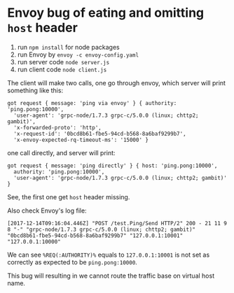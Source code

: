 # Envoy bug of eating and omitting `host` header

1. run `npm install` for node packages
2. run Envoy by `envoy -c envoy-config.yaml`
3. run server code `node server.js`
4. run client code `node client.js`

The client will make two calls, one go through envoy, which server will print something like this:

```text
got request { message: 'ping via envoy' } { authority: 'ping.pong:10000',
  'user-agent': 'grpc-node/1.7.3 grpc-c/5.0.0 (linux; chttp2; gambit)',
  'x-forwarded-proto': 'http',
  'x-request-id': '0bcd8b61-fbe5-94cd-b568-8a6baf9299b7',
  'x-envoy-expected-rq-timeout-ms': '15000' }
```

one call directly, and server will print:

```text
got request { message: 'ping directly' } { host: 'ping.pong:10000',
  authority: 'ping.pong:10000',
  'user-agent': 'grpc-node/1.7.3 grpc-c/5.0.0 (linux; chttp2; gambit)' }
```

See, the first one get `host` header missing.

Also check Envoy's log file:

```
[2017-12-14T09:16:04.446Z] "POST /test.Ping/Send HTTP/2" 200 - 21 11 9 8 "-" "grpc-node/1.7.3 grpc-c/5.0.0 (linux; chttp2; gambit)" "0bcd8b61-fbe5-94cd-b568-8a6baf9299b7" "127.0.0.1:10001" "127.0.0.1:10000"
```

We can see `%REQ(:AUTHORITY)%` equals to `127.0.0.1:10001` is not set as correctly as expected to be `ping.pong:10000`.

This bug will resulting in we cannot route the traffic base on virtual host name.

